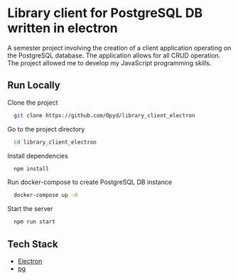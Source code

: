 # Library client for PostgreSQL DB written in electron

A semester project involving the creation of a client application operating on the PostgreSQL database. The application allows for all CRUD operation.
The project allowed me to develop my JavaScript programming skills.


## Run Locally

Clone the project

```bash
  git clone https://github.com/Opyd/library_client_electron
```

Go to the project directory

```bash
  cd library_client_electron
```

Install dependencies

```bash
  npm install
```

Run docker-compose to create PostgreSQL DB instance

```bash
  docker-compose up -d
```


Start the server

```bash
  npm run start
```


## Tech Stack

 - [Electron](https://www.electronjs.org/)
 - [pg](https://www.npmjs.com/package/pg)
